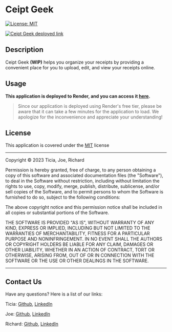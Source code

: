 # Ceipt Geek

[![License: MIT](https://img.shields.io/badge/License-MIT-yellow.svg)](https://opensource.org/licenses/MIT) 

[![Ceipt Geek deployed link](https://img.shields.io/badge/Render-%46E3B7.svg?style=for-the-badge&logo=render&logoColor=white)](https://ceipt-geek.onrender.com/)


## Description

Ceipt Geek **(WIP)** helps you organize your receipts by providing a convenient place for you to upload, edit, and view your receipts online.  


## <a id="usage"></a>Usage

**This application is deployed to Render, and you can access it [here](https://ceipt-geek.onrender.com/).**

> Since our application is deployed using Render's free tier, please be aware that it can take a few minutes for the application to load. We apologize for the inconvenience and appreciate your understanding!


## <a id="license"></a>License

This application is covered under the [MIT](https://opensource.org/licenses/MIT) license

----------------------------------------------------------------

  Copyright © 2023 Ticia, Joe, Richard

  Permission is hereby granted, free of charge, to any person obtaining a copy of this software and associated documentation files (the "Software"), to deal in the Software without restriction, including without limitation the rights to use, copy, modify, merge, publish, distribute, sublicense, and/or sell copies of the Software, and to permit persons to whom the Software is furnished to do so, subject to the following conditions:
  
  The above copyright notice and this permission notice shall be included in all copies or substantial portions of the Software.
  
  THE SOFTWARE IS PROVIDED "AS IS", WITHOUT WARRANTY OF ANY KIND, EXPRESS OR IMPLIED, INCLUDING BUT NOT LIMITED TO THE WARRANTIES OF MERCHANTABILITY, FITNESS FOR A PARTICULAR PURPOSE AND NONINFRINGEMENT. IN NO EVENT SHALL THE AUTHORS OR COPYRIGHT HOLDERS BE LIABLE FOR ANY CLAIM, DAMAGES OR OTHER LIABILITY, WHETHER IN AN ACTION OF CONTRACT, TORT OR OTHERWISE, ARISING FROM, OUT OF OR IN CONNECTION WITH THE SOFTWARE OR THE USE OR OTHER DEALINGS IN THE SOFTWARE.

  ----------------------------------------------------------------


## <a id="contact"></a>Contact Us

Have any questions? Here is a list of our links:

Ticia: [Github](https://github.com/TiciaD), [LinkedIn](https://www.linkedin.com/in/ticia-dunn/)

Joe: [Github](https://github.com/JoeNeedham), [LinkedIn](https://www.linkedin.com/in/joe-needham/)

Richard: [Github](https://github.com/RichardZhang01), [LinkedIn](https://www.linkedin.com/in/richard-zhiyuan-zhang/)
